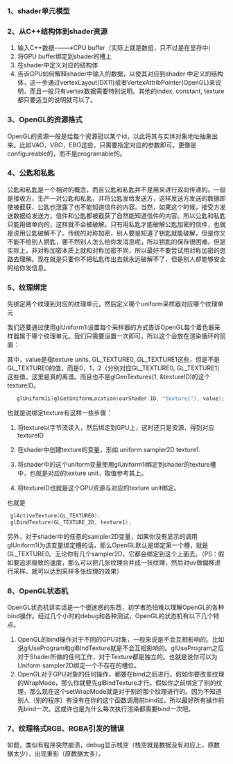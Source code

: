 ### 1、shader单元模型



### 2、从C++结构体到shader资源

1. 输入C++数据---->CPU buffer（实际上就是数组，只不过是在显存中）
2. 将GPU buffer绑定到shader的槽上
3. 在shader中定义对应的结构体
4. 告诉GPU如何解释shader中输入的数据，以使其对应到shader 中定义的结构体，这一步通过vertexLayout(DX11)或者VertexAttribPointer(OpenGL)来说明，而且一般只有vertex数据需要特别说明。其他的index, constant, texture都只要适当的说明就可以了。

### 3、OpenGL的资源格式

OpenGL的资源一般是给每个资源冠以某个id，以此将其与实体对象地址抽象出来。比如VAO，VBO，EBO这些，只需要指定对应的参数即可。更像是configureable的，而不是programable的。

### 4、公匙和私匙

公匙和私匙是一个相对的概念，而且公匙和私匙并不是用来进行双向传递的。一般是接收方，生产一对公匙和私匙，并将公匙发给发送方，这样发送方发送的数据即使被截获，公匙也泄露了也不能知道信件的内容。当然，如果这个时候，接受方发送数据给发送方，信件和公匙都被截获了自然能知道信件的内容。所以公匙和私匙只能用做单向的，这样就不会被破解。只有用私匙才能破解公匙加密的信件，也就是说用公匙破解不了。传统的对称加密，别人要是知道了钥匙就能破解，但是你又不能不给别人钥匙，要不然别人怎么给你发消息呢，所以钥匙的保存很困难。但是实际上，非对称加密本质上就和对称加密不同，所以最好不要尝试用对称加密的思路去理解。现在就是只要你不把私匙传出去就永远破解不了，但是别人却能够安全的给你发信息。

### 5、纹理绑定

先绑定两个纹理到对应的纹理单元，然后定义哪个uniform采样器对应哪个纹理单元

我们还要通过使用glUniform1i设置每个采样器的方式告诉OpenGL每个着色器采样器属于哪个纹理单元。我们只需要设置一次即可，所以这个会放在渲染循环的前面：

其中，value是指texture units, GL_TEXTURE0, GL_TEXTURE1这些，但是不是GL_TEXTURE0的值，而是0，1，2（分别对应GL_TEXTURE0, GL_TEXTURE1）这些值，这里是真的离谱。而且也不是glGenTextures(1, &textureID)的这个textureID。

```c++
   glUniform1i(glGetUniformLocation(ourShader.ID, "texture1"), value);
```

也就是说绑定texture有这样一些步骤：

1. 将texture以字节流读入，然后绑定到GPU上，这时还只是资源，得到对应textureID

2. 在shader中创建texture的变量，形如 uniform sampler2D texture1. 

3. 将shader中的这个uniform变量使用glUniform1i绑定到shader的texture槽中，也就是对应的texture unit，取值参考其上。

4. 将textureID也就是这个GPU资源与对应的texture unit绑定。

也就是

```c++
 glActiveTexture(GL_TEXTURE0);
 glBindTexture(GL_TEXTURE_2D, texture1);
```

另外，对于shader中的任意的sampler2D变量，如果你没有显示的调用glUniform1i为该变量绑定槽的话，那么OpenGL默认是绑定第一个槽，就是GL_TEXTURE0。无论你有几个sampler2D，它都会绑定到这个上面去。（PS：假如要追求极致的速度，那么可以把几张纹理合并成一张纹理，然后对uv做偏移进行采样，就可以达到采样多张纹理的效果）

### 6、OpenGL状态机

OpenGL状态机讲实话是一个很迷惑的东西，初学者恐怕难以理解OpenGL的各种bind操作。经过几个小时的debug和各种测试，OpenGL的状态机有以下几个特点。

1. OpenGL的bind操作对于不同的GPU对象，一般来说是不会互相影响的。比如说glUseProgram和glBIndTexture就是不会互相影响的。glUseProgram之后对于Shader所做的任何工作，对于Texture都是独立的。也就是说你可以为Uniform sampler2D绑定一个不存在的槽位。
2. OpenGL对于GPU对象的任何操作，都要在bind之后进行。假如你要改变纹理的WrapMode，那么你就要先glBindTexture才行。假如你之前绑定了别的纹理，那么现在这个setWrapMode就是对于别的那个纹理进行的。因为不知道别人（别的程序）有没有在你的这个函数调用前bind过，所以最好所有操作前先bind一次。这或许也是为什么每次执行渲染都需要bind一次吧。



### 7、纹理格式RGB、RGBA引发的错误

如题，类似有程序突然崩溃，debug显示栈空（栈空就是数据没有对应上，原数据太少），出现重影（原数据太多）。
